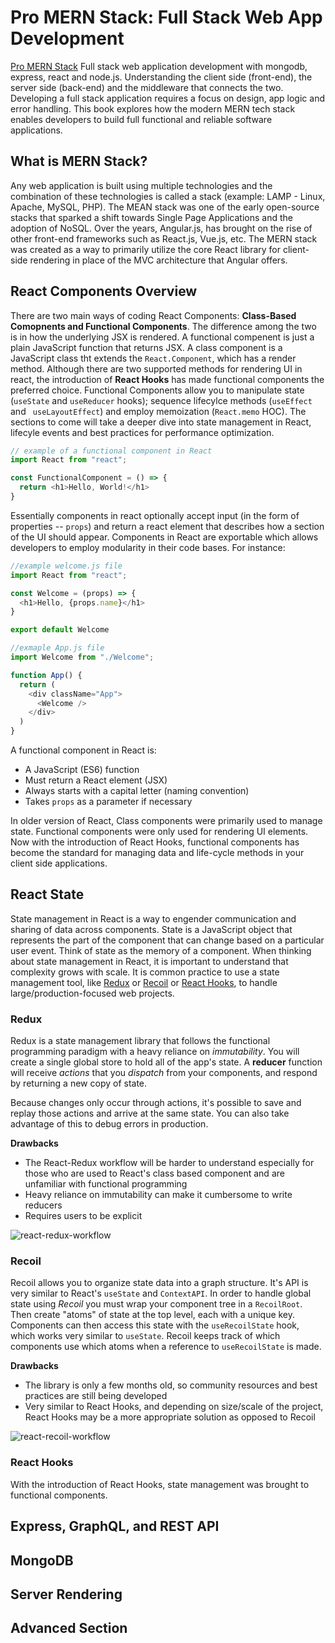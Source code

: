 [comment]: # (link this book {https://www.amazon.com/Pro-MERN-Stack-Development-Express/dp/1484243900})

# Pro MERN Stack: Full Stack Web App Development 
[Pro MERN Stack](https://www.amazon.com/Pro-MERN-Stack-Development-Express/dp/1484243900)
Full stack web application development with mongodb, express, react and node.js. Understanding the client side (front-end), the server side (back-end) and the middleware that connects the two. Developing a full stack application requires a focus on design, app logic and error handling. This book explores how the modern MERN tech stack enables developers to build full functional and reliable software applications. 

## What is MERN Stack?
Any web application is built using multiple technologies and the combination of these technologies is called a stack (example: LAMP - Linux, Apache, MySQL, PHP). The MEAN stack was one of the early open-source stacks that sparked a shift towards Single Page Applications and the adoption of NoSQL. Over the years, Angular.js, has brought on the rise of other front-end frameworks such as React.js, Vue.js, etc. The MERN stack was created as a way to primarily utilize the core React library for client-side rendering in place of the MVC architecture that Angular offers. 

## React Components Overview
There are two main ways of coding React Components: **Class-Based Comopnents and Functional Components**. The difference among the two is in how the underlying JSX is rendered. A functional compenent is just a plain JavaScript function that returns JSX. A class component is a JavaScript class tht extends the `React.Component`, which has a render method. Although there are two supported methods for rendering UI in react, the introduction of **React Hooks** has made functional components the preferred choice. Functional Components allow you to manipulate state (`useState` and `useReducer` hooks); sequence lifecylce methods (`useEffect` and ` useLayoutEffect`) and employ memoization (`React.memo` HOC). The sections to come will take a deeper dive into state management in React, lifecyle events and best practices for performance optimization. 

```javascript
// example of a functional component in React
import React from "react";

const FunctionalComponent = () => {
  return <h1>Hello, World!</h1> 
}
```

Essentially components in react optionally accept input (in the form of properties -- `props`) and return a react element that describes how a section of the UI should appear. Components in React are exportable which allows developers to employ modularity in their code bases. For instance: 

```javascript
//example welcome.js file 
import React from "react";

const Welcome = (props) => {
  <h1>Hello, {props.name}</h1>
}

export default Welcome

//exmaple App.js file 
import Welcome from "./Welcome";

function App() {
  return (
    <div className="App">
      <Welcome />
    </div>
  )
}
```

A functional component in React is: 
* A JavaScript (ES6) function 
* Must return a React element (JSX)
* Always starts with a capital letter (naming convention)
* Takes `props` as a parameter if necessary

In older version of React, Class components were primarily used to manage state. Functional components were only used for rendering UI elements. Now with the introduction of React Hooks, functional components has become the standard for managing data and life-cycle methods in your client side applications.  

## React State
State management in React is a way to engender communication and sharing of data across components. State is a JavaScript object that represents the part of the component that can change based on a particular user event. Think of state as the memory of a component. When thinking about state management in React, it is important to understand that complexity grows with scale. It is common practice to use a state management tool, like [Redux](https://react-redux.js.org/) or [Recoil](https://recoiljs.org/) or [React Hooks](https://reactjs.org/docs/hooks-intro.html), to handle large/production-focused web projects. 

### Redux
Redux is a state management library that follows the functional programming paradigm with a heavy reliance on *immutability*. You will create a single global store to hold all of the app's state. A **reducer** function will receive *actions* that you *dispatch* from your components, and respond by returning a new copy of state. 

Because changes only occur through actions, it's possible to save and replay those actions and arrive at the same state. You can also take advantage of this to debug errors in production. 

**Drawbacks**
* The React-Redux workflow will be harder to understand especially for those who are used to React's class based component and are unfamiliar with functional programming 
* Heavy reliance on immutability can make it cumbersome to write reducers 
* Requires users to be explicit 

![react-redux-workflow](https://res.cloudinary.com/dzmc7doja/image/upload/v1640721270/notes-imgcontent/react-redux.gif)

### Recoil 
Recoil allows you to organize state data into a graph structure. It's API is very similar to React's `useState` and `ContextAPI`. In order to handle global state using *Recoil* you must wrap your component tree in a `RecoilRoot`. Then create "atoms" of state at the top level, each with a unique key. Components can then access this state with the `useRecoilState` hook, which works very similar to `useState`. Recoil keeps track of which components use which atoms when a reference to `useRecoilState` is made.

**Drawbacks**
* The library is only a few months old, so community resources and best practices are still being developed 
* Very similar to React Hooks, and depending on size/scale of the project, React Hooks may be a more appropriate solution as opposed to Recoil

![react-recoil-workflow](https://res.cloudinary.com/dzmc7doja/image/upload/v1640732012/notes-imgcontent/recoil.jpg)

### React Hooks
With the introduction of React Hooks, state management was brought to functional components. 

## Express, GraphQL, and REST API 

## MongoDB

## Server Rendering 

## Advanced Section

